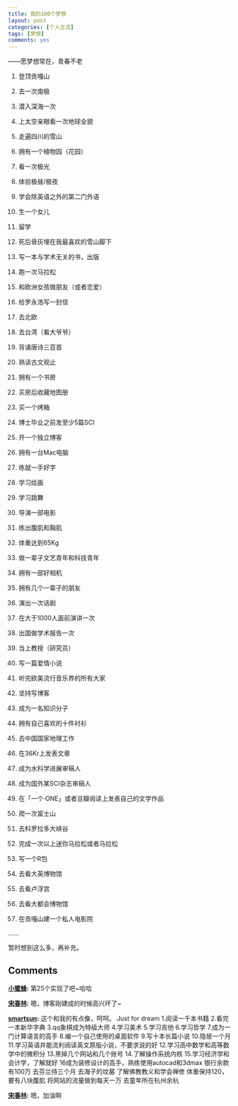 ```yaml
---
title: 我的100个梦想
layout: post
categories: [个人生活]
tags: [梦想]
comments: yes
---
```


——愿梦想常在，青春不老 
1. 登顶贡嘎山

2. 去一次南极

3. 潜入深海一次

4. 上太空亲眼看一次地球全貌

5. 走遍四川的雪山

6. 拥有一个植物园（花园）

7. 看一次极光

8. 体验极昼/极夜

9. 学会除英语之外的第二门外语

10. 生一个女儿

11. 留学

12. 死后骨灰埋在我最喜欢的雪山脚下

13. 写一本与学术无关的书，出版

14. 跑一次马拉松

15. 和欧洲女孩做朋友（或者恋爱）

16. 给罗永浩写一封信

17. 去北欧

18. 去台湾（看大爷爷）

19. 背诵唐诗三百首

20. 熟读古文观止

21. 拥有一个书房

22. 买房后收藏地图册

23. 买一个烤箱

24. 博士毕业之前发至少5篇SCI

25. 开一个独立博客

26. 拥有一台Mac电脑

27. 练就一手好字

28. 学习绘画

29. 学习跳舞

30. 导演一部电影

31. 练出腹肌和胸肌

32. 体重达到65Kg

33. 做一辈子文艺青年和科技青年

34. 拥有一部好相机

35. 拥有几个一辈子的朋友

36. 演出一次话剧

37. 在大于1000人面前演讲一次

38. 出国做学术报告一次

39. 当上教授（研究员）

40. 写一篇爱情小说

41. 听完欧美流行音乐界的所有大家

42. 坚持写博客

43. 成为一名知识分子

44. 拥有自己喜欢的十件衬衫

45. 去中国国家地理工作

46. 在36Kr上发表文章

47. 成为水科学进展审稿人

48. 成为国外某SCI杂志审稿人

49. 在「一个·ONE」或者豆瓣阅读上发表自己的文学作品

50. 爬一次富士山

51. 去科罗拉多大峡谷

52. 完成一次以上迷你马拉松或者马拉松

53. 写一个R包

54. 去看大英博物馆

55. 去看卢浮宫

56. 去看大都会博物馆

57. 在贡嘎山建一个私人电影院

……

暂时想到这么多，再补充。

## Comments

**[小蜜蜂](#27 "2013-11-24 22:15:24"):** 第25个实现了吧~哈哈

**[宋春林](#33 "2013-11-24 23:05:02"):** 嗯，博客刚建成的时候高兴坏了~

**[smartsun](#133 "2014-01-23 18:35:05"):** 这个和我的有点像，呵呵。 Just for dream 1.阅读一千本书籍 2.看完一本新华字典 3.qq象棋成为特级大师 4.学习美术 5.学习吉他 6.学习哲学 7.成为一门计算语言的高手 8.编一个自己使用的桌面软件 9.写十本长篇小说 10.隐居一个月 11.学习英语并能流利阅读英文原版小说，不要求说的好 12.学习高中数学和高等数学中的微积分 13.黑掉几个网站和几个账号 14.了解操作系统内核 15.学习经济学和会计学，了解就好 16成为装修设计的高手，熟练使用autocad和3dmax 银行余款有100万 去芬兰待三个月 去海子的坟墓 了解佛教教义和学会禅修 体重保持120，要有八块腹肌 将网站的流量做到每天一万 去童年所在杭州余杭

**[宋春林](#136 "2014-01-23 19:42:19"):** 嗯，加油啊

